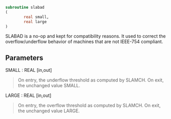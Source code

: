 ```fortran
subroutine slabad
(
        real small,
        real large
)
```

SLABAD is a no-op and kept for compatibility reasons. It used
to correct the overflow/underflow behavior of machines that
are not IEEE-754 compliant.

## Parameters
SMALL : REAL [in,out]
> On entry, the underflow threshold as computed by SLAMCH.
> On exit, the unchanged value SMALL.

LARGE : REAL [in,out]
> On entry, the overflow threshold as computed by SLAMCH.
> On exit, the unchanged value LARGE.
